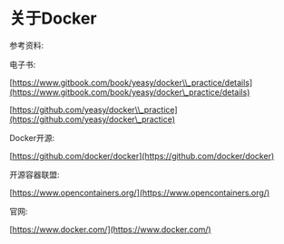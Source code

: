 # 关于Docker

参考资料:

电子书:

[https://www.gitbook.com/book/yeasy/docker\\_practice/details](https://www.gitbook.com/book/yeasy/docker\_practice/details)

[https://github.com/yeasy/docker\\_practice](https://github.com/yeasy/docker\_practice)

Docker开源:

[https://github.com/docker/docker](https://github.com/docker/docker)

开源容器联盟:

[https://www.opencontainers.org/](https://www.opencontainers.org/)

官网:

[https://www.docker.com/](https://www.docker.com/)




